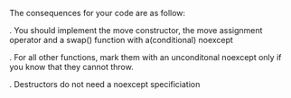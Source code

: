 The consequences for your code are as follow:

. You should implement the move constructor, the move assignment operator and a swap() function with a(conditional) noexcept

. For all other functions, mark them with an unconditonal noexcept only if you know that they cannot throw.

. Destructors do not need a noexcept specificiation
